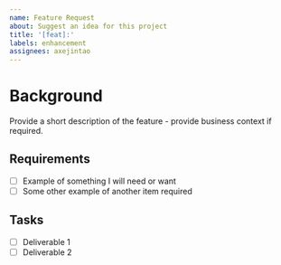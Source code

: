 ```yaml
---
name: Feature Request
about: Suggest an idea for this project
title: '[feat]:'
labels: enhancement
assignees: axejintao
---
```


# Background

Provide a short description of the feature - provide business context if required.

## Requirements

- [ ] Example of something I will need or want
- [ ] Some other example of another item required

## Tasks

- [ ] Deliverable 1
- [ ] Deliverable 2

